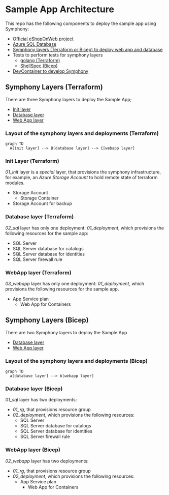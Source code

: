 # Sample App Architecture

This repo has the following components to deploy the sample app using Symphony:

- [Official eShopOnWeb project](https://github.com/dotnet-architecture/eShopOnWeb)
- [Azure SQL Database](https://azure.microsoft.com/en-us/products/azure-sql/database)
- [Symphony layers (Terraform or Bicep) to deploy web app and database](./../IAC/)
- Tests to perform tests for symphony layers
  - [golang (Terraform)](./../IAC/Terraform/test)
  - [ShellSpec (Bicep)](./../IAC/Bicep/test)
- [DevContainer to develop Symphony](DEVELOPER_EXPERIENCE.md)

## Symphony Layers (Terraform)

There are three Symphony layers to deploy the Sample App;

- [Init layer](./../IAC/Terraform/terraform/01_init)
- [Database layer](./../IAC/Terraform/terraform/02_sql)
- [Web App layer](./../IAC/Terraform/terraform/03_webapp)

### Layout of the symphony layers and deployments (Terraform)

```mermaid
graph TD
  A[init layer] --> B[database layer] --> C[webapp layer]
```

### Init Layer (Terraform)

_01_init_ layer is a _special_ layer, that provisions the symphony infrastructure, for example, an _Azure Storage Account_ to hold remote state of terraform modules.

- Storage Account
  - Storage Container
- Storage Account for backup

### Database layer (Terraform)

_02_sql_ layer has only one deployment: _01_deployment_, which provisions the following resources for the sample app:

- SQL Server
- SQL Server database for catalogs
- SQL Server database for identities
- SQL Server firewall rule

### WebApp layer (Terraform)

_03_webapp_ layer has only one deployment: _01_deployment_, which provisions the following resources for the sample app.

- App Service plan
  - Web App for Containers

## Symphony Layers (Bicep)

There are two Symphony layers to deploy the Sample App

- [Database layer](./../IAC/Bicep/bicep/01_sql)
- [Web App layer](./../IAC/Bicep/bicep/02_webapp)

### Layout of the symphony layers and deployments (Bicep)

```mermaid
graph TD
  a[database layer] --> b[webapp layer]
```

### Database layer (Bicep)

_01_sql_ layer has two deployments:

- _01_rg_, that provisions resource group
- _02_deployment_, which provisions the following resources:
  - SQL Server
  - SQL Server database for catalogs
  - SQL Server database for identities
  - SQL Server firewall rule

### WebApp layer (Bicep)

_02_webapp_ layer has two deployments:

- _01_rg_, that provisions resource group
- _02_deployment_, which provisions the following resources:
  - App Service plan
    - Web App for Containers
